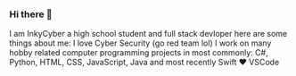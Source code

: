 ### Hi there 👋
I am InkyCyber a high school student and full stack devloper here are some things about me:
I love Cyber Security (go red team lol)
I work on many hobby related computer programming projects in most commonly: C#, Python, HTML, CSS, JavaScript, Java and most recently Swift
♥️ VSCode
